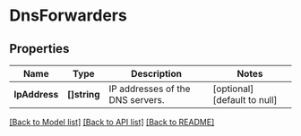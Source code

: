 # DnsForwarders

## Properties
Name | Type | Description | Notes
------------ | ------------- | ------------- | -------------
**IpAddress** | **[]string** | IP addresses of the DNS servers. | [optional] [default to null]

[[Back to Model list]](../README.md#documentation-for-models) [[Back to API list]](../README.md#documentation-for-api-endpoints) [[Back to README]](../README.md)

